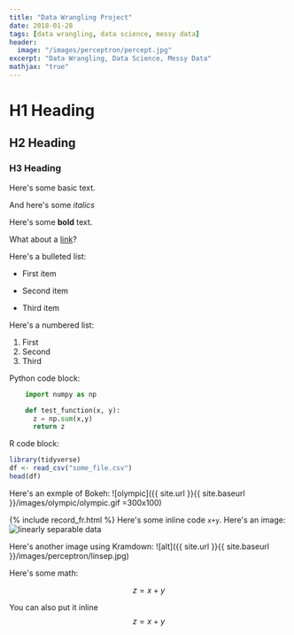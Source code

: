 ```yaml
---
title: "Data Wrangling Project"
date: 2018-01-28
tags: [data wrangling, data science, messy data]
header:
  image: "/images/perceptron/percept.jpg"
excerpt: "Data Wrangling, Data Science, Messy Data"
mathjax: "true"
---
```


# H1 Heading

## H2 Heading

### H3 Heading

Here's some basic text.

And here's some *italics*

Here's some **bold** text.

What about a [link](https://github.com/dataoptimal)?

Here's a bulleted list:
* First item
+ Second item
- Third item

Here's a numbered list:
1. First
2. Second
3. Third

Python code block:
```python
    import numpy as np

    def test_function(x, y):
      z = np.sum(x,y)
      return z
```


R code block:
```r
library(tidyverse)
df <- read_csv("some_file.csv")
head(df)
```
                                                                                        
Here's an exmple of Bokeh: 
![olympic]({{ site.url }}{{ site.baseurl }}/images/olympic/olympic.gif =300x100)

{% include record_fr.html %}
Here's some inline code `x+y`.
Here's an image:
<img src="{{ site.url }}{{ site.baseurl }}/images/perceptron/linsep.jpg" alt="linearly separable data">


Here's another image using Kramdown:
![alt]({{ site.url }}{{ site.baseurl }}/images/perceptron/linsep.jpg)

Here's some math:

$$z=x+y$$

You can also put it inline $$z=x+y$$
